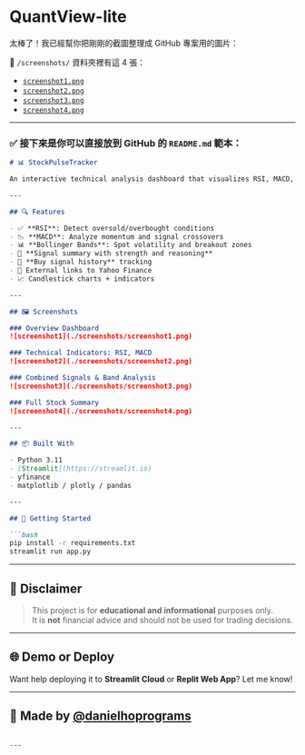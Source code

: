 # QuantView-lite
太棒了！我已經幫你把剛剛的截圖整理成 GitHub 專案用的圖片：

📁 `/screenshots/` 資料夾裡有這 4 張：
- [`screenshot1.png`](sandbox:/mnt/data/screenshots/screenshot1.png)
- [`screenshot2.png`](sandbox:/mnt/data/screenshots/screenshot2.png)
- [`screenshot3.png`](sandbox:/mnt/data/screenshots/screenshot3.png)
- [`screenshot4.png`](sandbox:/mnt/data/screenshots/screenshot4.png)

---

### ✅ 接下來是你可以直接放到 GitHub 的 `README.md` 範本：

```markdown
# 📊 StockPulseTracker

An interactive technical analysis dashboard that visualizes RSI, MACD, and Bollinger Bands for selected stocks (NVDA, TSLA, META), and generates smart buy signal alerts based on market indicators.

---

## 🔍 Features

- ✅ **RSI**: Detect oversold/overbought conditions
- 📉 **MACD**: Analyze momentum and signal crossovers
- 📊 **Bollinger Bands**: Spot volatility and breakout zones
- 🧠 **Signal summary with strength and reasoning**
- 📅 **Buy signal history** tracking
- 🔗 External links to Yahoo Finance
- 📈 Candlestick charts + indicators

---

## 🖼 Screenshots

### Overview Dashboard
![screenshot1](./screenshots/screenshot1.png)

### Technical Indicators: RSI, MACD
![screenshot2](./screenshots/screenshot2.png)

### Combined Signals & Band Analysis
![screenshot3](./screenshots/screenshot3.png)

### Full Stock Summary
![screenshot4](./screenshots/screenshot4.png)

---

## 📦 Built With

- Python 3.11
- [Streamlit](https://streamlit.io)
- yfinance
- matplotlib / plotly / pandas

---

## 🚀 Getting Started

```bash
pip install -r requirements.txt
streamlit run app.py
```

---

## 📜 Disclaimer

> This project is for **educational and informational** purposes only.  
> It is **not** financial advice and should not be used for trading decisions.

---

## 🌐 Demo or Deploy

Want help deploying it to **Streamlit Cloud** or **Replit Web App**? Let me know!

---

## 🙌 Made by [@danielhoprograms](https://github.com/danielhoprograms)
```

---
